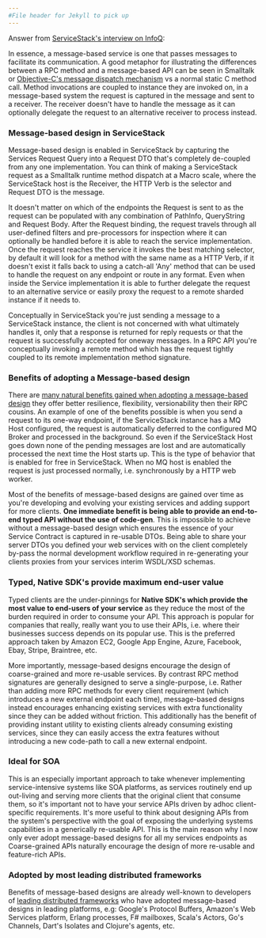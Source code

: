 ```yaml
---
#File header for Jekyll to pick up 
---
```

Answer from [ServiceStack's interview on InfoQ](http://www.infoq.com/articles/interview-servicestack-2):

In essence, a message-based service is one that passes messages to facilitate its communication. A good metaphor for illustrating the differences between a RPC method and a message-based API can be seen in Smalltalk or [Objective-C's message dispatch mechanism](http://stackoverflow.com/a/982356/85785) vs a normal static C method call. Method invocations are coupled to instance they are invoked on, in a message-based system the request is captured in the message and sent to a receiver. The receiver doesn't have to handle the message as it can optionally delegate the request to an alternative receiver to process instead. 

### Message-based design in ServiceStack

Message-based design is enabled in ServiceStack by capturing the Services Request Query into a Request DTO that's completely de-coupled from any one implementation. You can think of making a ServiceStack request as a Smalltalk runtime method dispatch at a Macro scale, where the ServiceStack host is the Receiver, the HTTP Verb is the selector and Request DTO is the message. 

It doesn't matter on which of the endpoints the Request is sent to as the request can be populated with any combination of PathInfo, QueryString and Request Body. After the Request binding, the request travels through all user-defined filters and pre-processors for inspection where it can optionally be handled before it is able to reach the service implementation. Once the request reaches the service it invokes the best matching selector, by default it will look for a method with the same name as a HTTP Verb, if it doesn't exist it falls back to using a catch-all 'Any' method that can be used to handle the request on any endpoint or route in any format. Even when inside the Service implementation it is able to further delegate the request to an alternative service or easily proxy the request to a remote sharded instance if it needs to. 

Conceptually in ServiceStack you're just sending a message to a ServiceStack instance, the client is not concerned with what ultimately handles it, only that a response is returned for reply requests or that the request is successfully accepted for oneway messages. In a RPC API you're conceptually invoking a remote method which has the request tightly coupled to its remote implementation method signature.

### Benefits of adopting a Message-based design

There are [many natural benefits gained when adopting a message-based design](https://github.com/ServiceStack/ServiceStack/wiki/Advantages-of-message-based-web-services) they offer better resilience, flexibility, versionability then their RPC cousins. An example of one of the benefits possible is when you send a request to its one-way endpoint, if the ServiceStack instance has a MQ Host configured, the request is automatically deferred to the configured MQ Broker and processed in the background. So even if the ServiceStack Host goes down none of the pending messages are lost and are automatically processed the next time the Host starts up. This is the type of behavior that is enabled for free in ServiceStack. When no MQ host is enabled the request is just processed normally, i.e. synchronously by a HTTP web worker.

Most of the benefits of message-based designs are gained over time as you're developing and evolving your existing services and adding support for more clients. **One immediate benefit is being able to provide an end-to-end typed API without the use of code-gen**. This is impossible to achieve without a message-based design which ensures the essence of your Service Contract is captured in re-usable DTOs. Being able to share your server DTOs you defined your web services with on the client completely by-pass the normal development workflow required in re-generating your clients proxies from your services interim WSDL/XSD schemas.

### Typed, Native SDK's provide maximum end-user value

Typed clients are the under-pinnings for **Native SDK's which provide the most value to end-users of your service** as they reduce the most of the burden required in order to consume your API. This approach is popular for companies that really, really want you to use their APIs, i.e. where their businesses success depends on its popular use. This is the preferred approach taken by Amazon EC2, Google App Engine, Azure, Facebook, Ebay, Stripe, Braintree, etc.

More importantly, message-based designs encourage the design of coarse-grained and more re-usable services. By contrast RPC method signatures are generally designed to serve a single-purpose, i.e. Rather than adding more RPC methods for every client requirement (which introduces a new external endpoint each time), message-based designs instead encourages enhancing existing services with extra functionality since they can be added without friction. This additionally has the benefit of providing instant utility to existing clients already consuming existing services, since they can easily access the extra features without introducing a new code-path to call a new external endpoint.

### Ideal for SOA

This is an especially important approach to take whenever implementing service-intensive systems like SOA platforms, as services routinely end up out-living and serving more clients that the original client that consume them, so it's important not to have your service APIs driven by adhoc client-specific requirements. It's more useful to think about designing APIs from the system's perspective with the goal of exposing the underlying systems capabilities in a generically re-usable API. This is the main reason why I now only ever adopt message-based designs for all my services endpoints as Coarse-grained APIs naturally encourage the design of more re-usable and feature-rich APIs.

### Adopted by most leading distributed frameworks

Benefits of message-based designs are already well-known to developers of [leading distributed frameworks](http://www.servicestack.net/files/messaging.htm) who have adopted message-based designs in leading platforms, e.g: Google's Protocol Buffers, Amazon's Web Services platform, Erlang processes, F# mailboxes, Scala's Actors, Go's Channels, Dart's Isolates and Clojure's agents, etc.